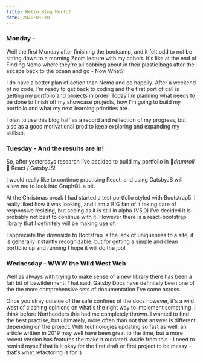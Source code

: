 ```yaml
---
title: Hello Blog World!
date: 2020-01-18
---
```

### Monday - 

Well the first Monday after finishing the bootcamp, and it felt odd to not be sitting down to a morning Zoom lecture with my cohort. It's like at the end of Finding Nemo where they're all bobbing about in their plastic bags after the escape back to the ocean and go - Now What?

I do have a better plan of action than Nemo and co happily. After a weekend of no code, I’m ready to get back to coding and the first port of call is getting my portfolio and projects in order! Today I’m planning what needs to be done to finish off my showcase projects, how I’m going to build my portfolio and what my next learning priorities are.

I plan to use this blog half as a record and reflection of my progress, but also as a good motivational prod to keep exploring and expanding my skillset.


### Tuesday - And the results are in!

So, after yesterdays research I’ve decided to build my portfolio in 🥁*drumroll*🥁  React / GatsbyJS!

I would really like to continue practising React, and using GatsbyJS will allow me to look into GraphQL a bit.

At the Christmas break I had started a test portfolio styled with Bootstrap5. I really liked how it was looking, and I am a BIG fan of it taking care of responsive resizing, but seeing as it is still in alpha (V5.0) I’ve decided it is probably not best to continue with it.  However there is a react-bootstrap library that I definitely will be making use of. 

I appreciate the downside to Bootstrap is the lack of uniqueness to a site, it is generally instantly recognizable, but for getting a simple and clean portfolio up and running I hope it will do the job!

### Wednesday - WWW the Wild West Web

Well as always with trying to make sense of a new library there has been a fair bit of bewilderment. That said, Gatsby Docs have definitely been one of the the more comprehensive sets of documentation I've come across. 

Once you stray outside of the safe confines of the docs however, it's a wild west of clashing opinions on what's the right way to implement something. I think before Northcoders this had me completely thrown. I wanted to find the best practise, but ultimately, more often than not that answer is different depending on the project. With technologies updating so fast as well, an article written in 2019 may well have been great to the time, but a more recent version has features the make it outdated. Aside from this - I  need to remind myself that is it okay for the first draft or first project to be messy - that's what refactoring is for :) 

